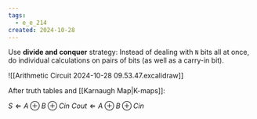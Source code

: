 ```yaml
---
tags:
  - e_e_214
created: 2024-10-28
---
```


Use **divide and conquer** strategy: Instead of dealing with `N` bits all at once, do individual calculations on pairs of bits (as well as a carry-in bit).

![[Arithmetic Circuit 2024-10-28 09.53.47.excalidraw]]

After truth tables and [[Karnaugh Map|K-maps]]:

$S \Leftarrow A \oplus B \oplus Cin$
$Cout \Leftarrow A \oplus B \oplus Cin$